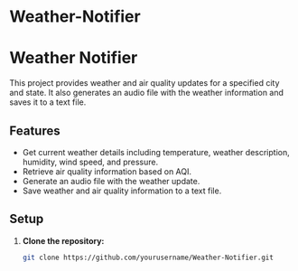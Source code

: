 # Weather-Notifier
# Weather Notifier

This project provides weather and air quality updates for a specified city and state. It also generates an audio file with the weather information and saves it to a text file.

## Features
- Get current weather details including temperature, weather description, humidity, wind speed, and pressure.
- Retrieve air quality information based on AQI.
- Generate an audio file with the weather update.
- Save weather and air quality information to a text file.

## Setup

1. **Clone the repository:**

   ```bash
   git clone https://github.com/yourusername/Weather-Notifier.git
